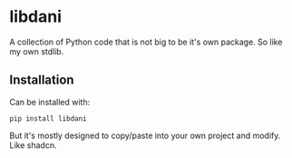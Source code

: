 # libdani

A collection of Python code that is not big to be it's own package.
So like my own stdlib.

## Installation

Can be installed with:

```
pip install libdani
```

But it's mostly designed to copy/paste into your own project and modify.
Like shadcn.

